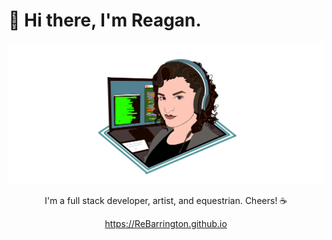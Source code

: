 # 👋 Hi there, I'm Reagan. 

<img src="https://raw.githubusercontent.com/ReBarrington/ReBarrington/master/imgs/reagan_code.png" alt="Reagan">

<p align="center">
I'm a full stack developer, artist, and equestrian. Cheers! ☕
</p>

<p  align="center">
<a href="https://ReBarrington.github.io/">https://ReBarrington.github.io</a>
</p>

<!--
**ReBarrington/ReBarrington** is a ✨ _special_ ✨ repository because its `README.md` (this file) appears on your GitHub profile.

Here are some ideas to get you started:

- 🔭 I’m currently working on ...
- 🌱 I’m currently learning ...
- 👯 I’m looking to collaborate on ...
- 🤔 I’m looking for help with ...
- 💬 Ask me about ...
- 📫 How to reach me: ...
- 😄 Pronouns: ...
- ⚡ Fun fact: ...
-->
